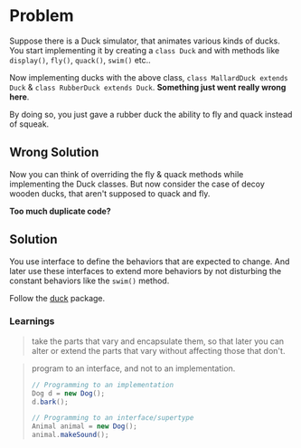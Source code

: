# Problem

Suppose there is a Duck simulator, that animates various kinds of ducks. 
You start implementing it by creating a `class Duck` and with methods like 
`display()`, `fly()`, `quack()`, `swim()` etc..

Now implementing ducks with the above class, 
`class MallardDuck extends Duck` & `class RubberDuck extends Duck`. 
**Something just went really wrong here**.

By doing so, you just gave a rubber duck the ability to fly and quack instead of squeak.

## Wrong Solution

Now you can think of overriding the fly & quack methods 
while implementing the Duck classes. But now consider the case of 
decoy wooden ducks, that aren't supposed to quack and fly.

**Too much duplicate code?**

## Solution

You use interface to define the behaviors that are expected to change. 
And later use these interfaces to extend more behaviors 
by not disturbing the constant behaviors like the `swim()` method.

Follow the [duck](./duck#duck) package.

### Learnings

> take the parts that vary and encapsulate them, 
> so that later you can alter or extend the parts that vary 
> without affecting those that don't.

> program to an interface, and not to an implementation.
> ```java
> // Programming to an implementation
> Dog d = new Dog();
> d.bark();
> 
> // Programming to an interface/supertype
> Animal animal = new Dog();
> animal.makeSound();
> ```
